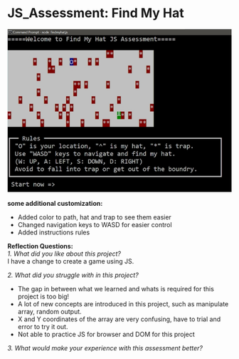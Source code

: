 # JS_Assessment: Find My Hat


![Find My Hat Interface](https://raw.githubusercontent.com/boonkeong1714/JS_Assessment/main/findmyhat.jpg)
  
**some additional customization:**  
 - Added color to path, hat and trap to see them easier
 - Changed navigation keys to WASD for easier control
 - Added instructions rules


**Reflection Questions:**  
*1. What did you like about this project?*  
I have a change to create a game using JS.


*2. What did you struggle with in this project?*  
 - The gap in between what we learned and whats is required for this project is too big!
 - A lot of new concepts are introduced in this project, such as manipulate array, random output.
 - X and Y coordinates of the array are very confusing, have to trial and error to try it out.
 - Not able to practice JS for browser and DOM for this project


*3. What would make your experience with this assessment better?*  
